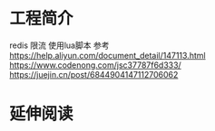 # 工程简介
redis 限流 使用lua脚本
参考
https://help.aliyun.com/document_detail/147113.html
https://www.codenong.com/jsc37787f6d333/
https://juejin.cn/post/6844904147112706062


# 延伸阅读

